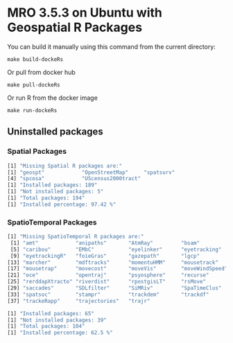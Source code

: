 # MRO 3.5.3 on Ubuntu with Geospatial R Packages

You can build it manually using this command from the current directory:

`make build-dockeRs`

Or pull from docker hub

`make pull-dockeRs`

Or run R from the docker image

`make run-dockeRs`

## Uninstalled packages

### Spatial Packages

```bash
[1] "Missing Spatial R packages are:"
[1] "geospt"            "OpenStreetMap"     "spatsurv"         
[4] "spcosa"            "UScensus2000tract"
[1] "Installed packages: 189"
[1] "Not installed packages: 5"
[1] "Total packages: 194"
[1] "Installed percentage: 97.42 %"
```

### SpatioTemporal Packages

```bash
[1] "Missing SpatioTemporal R packages are:"
 [1] "amt"            "anipaths"       "AtmRay"         "bsam"          
 [5] "caribou"        "EMbC"           "eyelinker"      "eyetracking"   
 [9] "eyetrackingR"   "foieGras"       "gazepath"       "lgcp"          
[13] "marcher"        "mdftracks"      "momentuHMM"     "mousetrack"    
[17] "mousetrap"      "movecost"       "moveVis"        "moveWindSpeed" 
[21] "oce"            "opentraj"       "psyosphere"     "recurse"       
[25] "rerddapXtracto" "riverdist"      "rpostgisLT"     "rsMove"        
[29] "saccades"       "SDLfilter"      "SiMRiv"         "SpaTimeClus"   
[33] "spatsoc"        "stampr"         "trackdem"       "trackdf"       
[37] "trackeRapp"     "trajectories"   "trajr"       

[1] "Installed packages: 65"
[1] "Not installed packages: 39"
[1] "Total packages: 104"
[1] "Installed percentage: 62.5 %"
```
